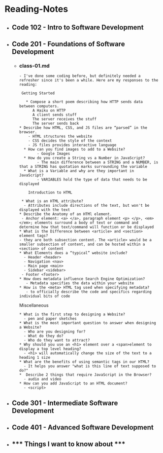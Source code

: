 # Reading-Notes
* ## Code 102 - Intro to Software Development
* ## Code 201 - Foundations of Software Development
    * ### class-01.md
          - I've done some coding before, but definitely needed a refresher since it's been a while. Here are my responses to the reading:

           Getting Started

             * Compose a short poem describing how HTTP sends data between computers.
                A Haiku on HTTP
                A client sends stuff
                The server receives the stuff
                The server sends back
          * Describe how HTML, CSS, and JS files are “parsed” in the browser.
              - HTML structures the website
              - CSS decides the style of the context
              - JS files provides interactive language
            * How can you find images to add to a Website?
                  - Google Images
            * How do you create a String vs a Number in JavaScript?
                  - The main difference between a STRING and a NUMBER, is that a STRING has quotation marks surrounding the variable
            * What is a Variable and why are they important in JavaScript?
                  - VARIABLES hold the type of data that needs to be displayed

              Introduction to HTML

           * What is an HTML attribute?
            - Attributes include directions of the text, but won't be displayed with the text
          * Describe the Anatomy of an HTMl element.
           - Anchor element: <a> </a>, paragraph element <p> </p>, <em> </em>; elements surround a body of text or command and determine how that text/command will function or be displayed
          * What is the Difference between <article> and <section> element tags?
          - they are both subsection content. The <article> would be a smaller subsection of content, and can be hosted within a <section> of content
          * What Elements does a “typical” website include?
            - Header <header>
            - Navigation <nav>
            - Main page <main>
            - Sidebar <sidebar>
           - Footer <footer>
          * How does metadata influence Search Engine Optimization?
             - Metadata specifies the data within your website
          * How is the <meta> HTML tag used when specifying metadata?
             - to officially describe the code and specifics regarding individual bits of code

        Miscellaneous

          * What is the first step to designing a Website?
            - pen and paper sketches
          * What is the most important question to answer when designing a Website?
            - Who are you designing for?
            - What do they do?
            - Who do they want to attract?
          * Why should you use an <h1> element over a <span>element to display a top level heading?
            - <h1> will automatically change the size of the text to a heading 1 size
          * What are the benefits of using semantic tags in our HTML?
            - It helps you answer "what is this line of text supposed to do?"
          *  Describe 2 things that require JavaScript in the Browser?
            - audio and video
          * How can you add JavaScript to an HTML document?
            - <script>  
* ## Code 301 - Intermediate Software Development
* ## Code 401 - Advanced Software Development
* ## *** Things I want to know about ***
